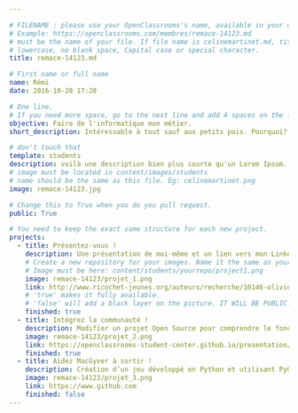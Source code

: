 ```yaml
---

# FILENAME : please use your OpenClassrooms's name, available in your url.
# Example: https://openclassrooms.com/membres/remace-14123.md
# must be the name of your file. If file name is celinemartinet.md, title is celinemartinet.
# lowercase, no blank space, Capital case or special character.
title: remace-14123.md

# First name or full name
name: Rémi
date: 2016-10-28 17:20

# One line.
# If you need more space, go to the next line and add 4 spaces on the left, as in 'description'.
objective: Faire de l'informatique mon métier.
short_description: Intéressable à tout sauf aux petits pois. Pourquoi? Pourquoi pas?

# don't touch that
template: students
description: voilà une description bien plus courte qu'un Lorem Ipsum.
# image must be located in content/images/students
# name should be the same as this file. Eg: celinemartinet.png
image: remace-14123.jpg

# Change this to True when you do you pull request.
public: True

# You need to keep the exact same structure for each new project.
projects:
  - title: Présentez-vous !
    description: Une présentation de moi-même et un lien vers mon LinkedIn.
    # Create a new repository for your images. Name it the same as your nickname and profile picture.
    # Image must be here: content/students/yourrepo/project1.png
    image: remace-14123/projet_1.png
    link: http://www.ricochet-jeunes.org/auteurs/recherche/10146-olivier-vogel
    # 'true' makes it fully available.
    # 'false' will add a black layer on the picture. IT WILL BE PUBLIC!
    finished: true
  - title: Intégrez la communauté !
    description: Modifier un projet Open Source pour comprendre le fonctionnement de Git, de Github et des pull requests. 
    image: remace-14123/projet_2.png
    link: https://openclassrooms-student-center.github.io/presentation/students/ratus.html
    finished: true
  - title: Aidez MacGyver à sortir !
    description: Création d’un jeu développé en Python et utilisant PyGame.
    image: remace-14123/projet_3.png
    link: https://www.github.com
    finished: false
---
```

